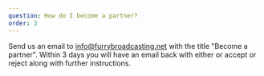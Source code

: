 ```yaml
---
question: How do I become a partner?
order: 3
---
```


Send us an email to info@furrybroadcasting.net with the title "Become a partner". Within 3 days you will have an email back with either or accept or reject along with further instructions.